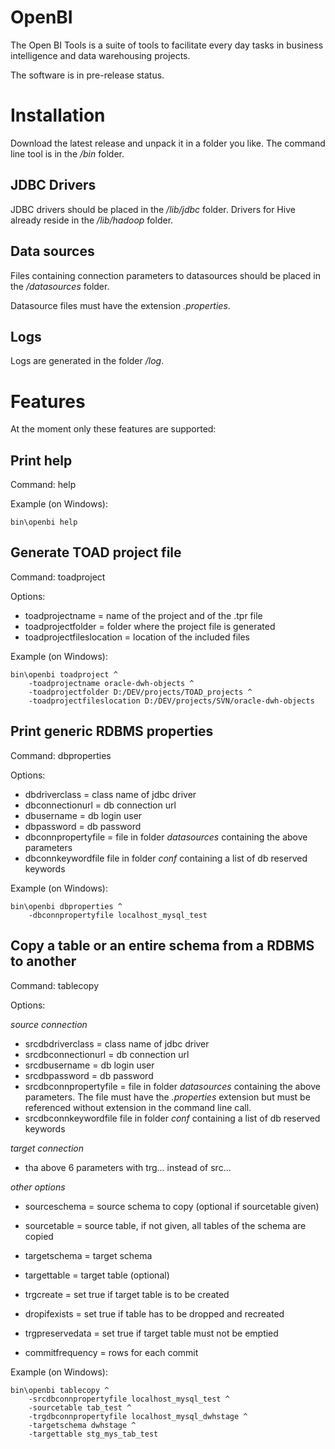# OpenBI

The Open BI Tools is a suite of tools to facilitate every day tasks in business intelligence and data warehousing projects.

The software is in pre-release status.

# Installation

Download the latest release and unpack it in a folder you like.
The command line tool is in the _/bin_ folder.

## JDBC Drivers

JDBC drivers should be placed in the _/lib/jdbc_ folder. Drivers for Hive already reside in the _/lib/hadoop_ folder.

## Data sources

Files containing connection parameters to datasources should be placed in the _/datasources_ folder.

Datasource files must have the extension _.properties_.

## Logs

Logs are generated in the folder _/log_.

# Features

At the moment only these features are supported:

## Print help
Command: help

Example (on Windows):
```
bin\openbi help
```
## Generate TOAD project file
Command: toadproject

Options:
- toadprojectname = name of the project and of the .tpr file
- toadprojectfolder = folder where the project file is generated
- toadprojectfileslocation = location of the included files

Example (on Windows):
```
bin\openbi toadproject ^
	-toadprojectname oracle-dwh-objects ^
    -toadprojectfolder D:/DEV/projects/TOAD_projects ^
    -toadprojectfileslocation D:/DEV/projects/SVN/oracle-dwh-objects
```
## Print generic RDBMS properties
Command: dbproperties

Options:
- dbdriverclass = class name of jdbc driver
- dbconnectionurl = db connection url
- dbusername = db login user
- dbpassword = db password
- dbconnpropertyfile = file in folder _datasources_ containing the above parameters
- dbconnkeywordfile file in folder _conf_ containing a list of db reserved keywords

Example (on Windows):
```
bin\openbi dbproperties ^
	-dbconnpropertyfile localhost_mysql_test
```
## Copy a table or an entire schema from a RDBMS to another
Command: tablecopy

Options:

_source connection_
- srcdbdriverclass = class name of jdbc driver
- srcdbconnectionurl = db connection url
- srcdbusername = db login user
- srcdbpassword = db password
- srcdbconnpropertyfile = file in folder _datasources_ containing the above parameters. The file must have the _.properties_ extension but must be referenced without extension in the command line call.
- srcdbconnkeywordfile file in folder _conf_ containing a list of db reserved keywords

_target connection_
- tha above 6 parameters with trg... instead of src...

_other options_
- sourceschema = source schema to copy (optional if sourcetable given)
- sourcetable = source table, if not given, all tables of the schema are copied
- targetschema = target schema
- targettable = target table (optional)

- trgcreate = set true if target table is to be created
- dropifexists = set true if table has to be dropped and recreated
- trgpreservedata = set true if target table must not be emptied
- commitfrequency = rows for each commit

Example (on Windows):
```
bin\openbi tablecopy ^
	-srcdbconnpropertyfile localhost_mysql_test ^
	-sourcetable tab_test ^
	-trgdbconnpropertyfile localhost_mysql_dwhstage ^
	-targetschema dwhstage ^
	-targettable stg_mys_tab_test
```